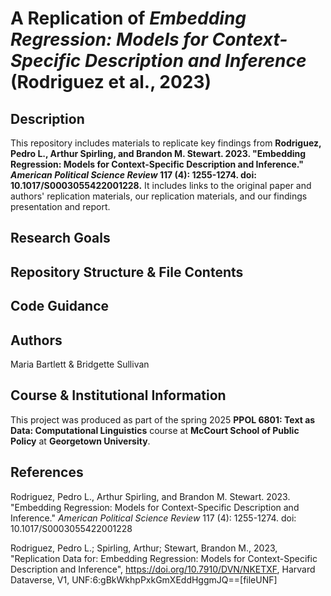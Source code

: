 # A Replication of _Embedding Regression: Models for Context-Specific Description and Inference_ (Rodriguez et al., 2023)

## Description

This repository includes materials to replicate key findings from **Rodriguez, Pedro L., Arthur Spirling, and Brandon M. Stewart. 2023. "Embedding Regression: Models for Context-Specific Description and Inference." *American Political Science Review* 117 (4): 1255-1274. doi: 10.1017/S0003055422001228.** It includes links to the original paper and authors' replication materials, our replication materials, and our findings presentation and report.

## Research Goals
	
## Repository Structure & File Contents

## Code Guidance

## Authors

Maria Bartlett & Bridgette Sullivan

## Course & Institutional Information

This project was produced as part of the spring 2025 **PPOL 6801: Text as Data: Computational Linguistics** course at **McCourt School of Public Policy** at **Georgetown University**.

## References

Rodriguez, Pedro L., Arthur Spirling, and Brandon M. Stewart. 2023. "Embedding Regression: Models for Context-Specific Description and Inference." *American Political Science Review* 117 (4): 1255-1274. doi: 10.1017/S0003055422001228

Rodriguez, Pedro L.; Spirling, Arthur; Stewart, Brandon M., 2023, "Replication Data for: Embedding Regression: Models for Context-Specific Description and Inference", https://doi.org/10.7910/DVN/NKETXF, Harvard Dataverse, V1, UNF:6:gBkWkhpPxkGmXEddHggmJQ==[fileUNF]